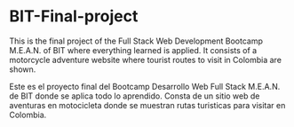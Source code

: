 # BIT-Final-project

This is the final project of the Full Stack Web Development Bootcamp M.E.A.N. of BIT where everything learned is applied. It consists of a motorcycle adventure website where tourist routes to visit in Colombia are shown.

Este es el proyecto final del Bootcamp Desarrollo Web Full Stack M.E.A.N. de BIT donde se aplica todo lo aprendido. Consta de un sitio web de aventuras en motocicleta donde se muestran rutas turisticas para visitar en Colombia. 
